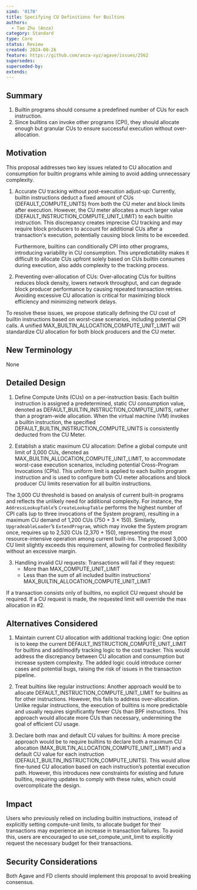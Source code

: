 ```yaml
---
simd: '0170'
title: Specifying CU Definitions for Builtins
authors:
  - Tao Zhu (Anza)
category: Standard
type: Core
status: Review
created: 2024-08-26
feature: https://github.com/anza-xyz/agave/issues/2562
supersedes: 
superseded-by:
extends:
---
```


## Summary

1. Builtin programs should consume a predefined number of CUs for each
   instruction.
2. Since builtins can invoke other programs (CPI), they should allocate enough
   but granular CUs to ensure successful execution without over-allocation.

## Motivation

This proposal addresses two key issues related to CU allocation and consumption
for builtin programs while aiming to avoid adding unnecessary complexity.

1. Accurate CU tracking without post-execution adjust-up: Currently,
   builtin instructions deduct a fixed amount of CUs (DEFAULT_COMPUTE_UNITS)
from both the CU meter and block limits after execution. However, the CU meter
allocates a much larger value (DEFAULT_INSTRUCTION_COMPUTE_UNIT_LIMIT) to each
builtin instruction. This discrepancy creates imprecise CU tracking and may
require block producers to account for additional CUs after a transaction's
execution, potentially causing block limits to be exceeded.

   Furthermore, builtins can conditionally CPI into other programs, introducing
variability in CU consumption. This unpredictability makes it difficult to
allocate CUs upfront solely based on CUs builtin consumes during execution, also
adds complexity to the tracking process.

2. Preventing over-allocation of CUs: Over-allocating CUs for builtins
   reduces block density, lowers network throughput, and can degrade block
producer performance by causing repeated transaction retries. Avoiding excessive
CU allocation is critical for maximizing block efficiency and minimizing network
delays.

To resolve these issues, we propose statically defining the CU cost of builtin
instructions based on worst-case scenarios, including potential CPI calls. A
unified MAX_BUILTIN_ALLOCATION_COMPUTE_UNIT_LIMIT will standardize CU allocation
for both block producers and the CU meter.

## New Terminology

None

## Detailed Design

1. Define Compute Units (CUs) on a per-instruction basis: Each builtin
   instruction is assigned a predetermined, static CU consumption value, denoted
as DEFAULT_BUILTIN_INSTRUCTION_COMPUTE_UNITS, rather than a program-wide
allocation. When the virtual machine (VM) invokes a builtin instruction, the
specified DEFAULT_BUILTIN_INSTRUCTION_COMPUTE_UNITS is consistently deducted
from the CU Meter.

2. Establish a static maximum CU allocation: Define a global compute unit limit
   of 3,000 CUs, denoted as MAX_BUILTIN_ALLOCATION_COMPUTE_UNIT_LIMIT, to
accommodate worst-case execution scenarios, including potential Cross-Program
Invocations (CPIs). This uniform limit is applied to each builtin program
instruction and is used to configure both CU meter allocations and block
producer CU limits reservation for all builtin instructions.

The 3,000 CU threshold is based on analysis of current built-in programs and
reflects the unlikely need for additional complexity. For instance, the
`AddressLookupTable`’s `CreateLookupTable` performs the highest number of CPI
calls (up to three invocations of the System program), resulting in a maximum
CU demand of 1,200 CUs (750 + 3 × 150). Similarly, `UpgradeableLoader`’s
`ExtendProgram`, which may invoke the System program once, requires up to
2,520 CUs (2,370 + 150), representing the most resource-intensive operation
among current built-ins. The proposed 3,000 CU limit slightly exceeds this
requirement, allowing for controlled flexibility without an excessive margin.

3. Handling invalid CU requests: Transactions will fail if they request:
   - More than MAX_COMPUTE_UNIT_LIMIT
   - Less than the sum of all included builtin instructions'
     MAX_BUILTIN_ALLOCATION_COMPUTE_UNIT_LIMIT

If a transaction consists only of builtins, no explicit CU request should be
required. If a CU request is made, the requested limit will override the max
allocation in #2.

## Alternatives Considered

1. Maintain current CU allocation with additional tracking logic: One option
   is to keep the current DEFAULT_INSTRUCTION_COMPUTE_UNIT_LIMIT for builtins
and add/modify tracking logic to the cost tracker. This would address the
discrepancy between CU allocation and consumption but increase system
complexity. The added logic could introduce corner cases and potential bugs,
raising the risk of issues in the transaction pipeline.

2. Treat builtins like regular instructions: Another approach would be to
   allocate DEFAULT_INSTRUCTION_COMPUTE_UNIT_LIMIT for builtins as for other
instructions. However, this fails to address over-allocation. Unlike regular
instructions, the execution of builtins is more predictable and usually
requires significantly fewer CUs than BPF instructions. This approach would
allocate more CUs than necessary, undermining the goal of efficient CU usage.

3. Declare both max and default CU values for builtins: A more precise
   approach would be to require builtins to declare both a maximum CU
allocation (MAX_BUILTIN_ALLOCATION_COMPUTE_UNIT_LIMIT) and a default CU value
for each instruction (DEFAULT_BUILTIN_INSTRUCTION_COMPUTE_UNITS). This would
allow fine-tuned CU allocation based on each instruction’s potential execution
path. However, this introduces new constraints for existing and future
builtins, requiring updates to comply with these rules, which could
overcomplicate the design.

## Impact

Users who previously relied on including builtin instructions, instead of
explicitly setting compute-unit limits, to allocate budget for their
transactions may experience an increase in transaction failures. To avoid this,
users are encouraged to use set_compute_unit_limit to explicitly request the
necessary budget for their transactions.

## Security Considerations

Both Agave and FD clients should implement this proposal to avoid breaking
consensus.

